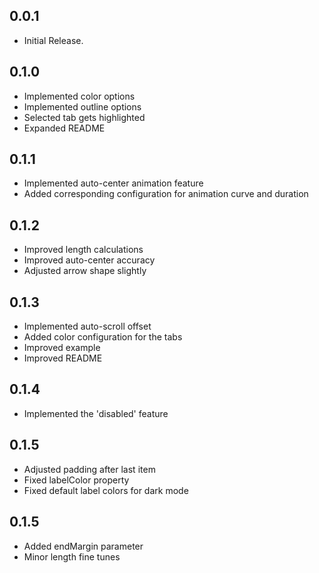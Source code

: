 ## 0.0.1

* Initial Release.

## 0.1.0

* Implemented color options
* Implemented outline options
* Selected tab gets highlighted
* Expanded README

## 0.1.1

* Implemented auto-center animation feature
* Added corresponding configuration for animation curve and duration

## 0.1.2

* Improved length calculations
* Improved auto-center accuracy
* Adjusted arrow shape slightly

## 0.1.3

* Implemented auto-scroll offset
* Added color configuration for the tabs
* Improved example
* Improved README

## 0.1.4

* Implemented the 'disabled' feature

## 0.1.5

* Adjusted padding after last item
* Fixed labelColor property
* Fixed default label colors for dark mode 

## 0.1.5

* Added endMargin parameter
* Minor length fine tunes

